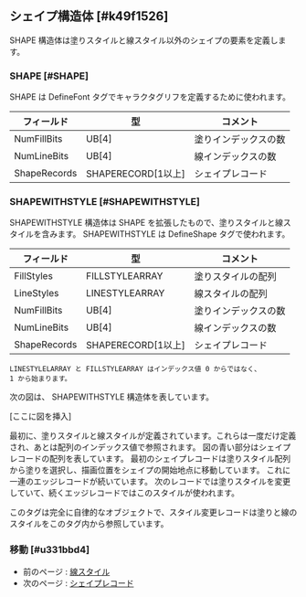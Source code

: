 ## シェイプ構造体 [#k49f1526]

SHAPE 構造体は塗りスタイルと線スタイル以外のシェイプの要素を定義します。

### SHAPE [#SHAPE]

SHAPE は DefineFont タグでキャラクタグリフを定義するために使われます。

|フィールド|型|コメント|
| --- | --- | --- |
|NumFillBits|UB[4]|塗りインデックスの数|
|NumLineBits|UB[4]|線インデックスの数|
|ShapeRecords|SHAPERECORD[1以上]|シェイプレコード|


### SHAPEWITHSTYLE [#SHAPEWITHSTYLE]

SHAPEWITHSTYLE 構造体は SHAPE を拡張したもので、塗りスタイルと線スタイルを含みます。
SHAPEWITHSTYLE は DefineShape タグで使われます。

|フィールド|型|コメント|
| --- | --- | --- |
|FillStyles|FILLSTYLEARRAY|塗りスタイルの配列|
|LineStyles|LINESTYLEARRAY|線スタイルの配列|
|NumFillBits|UB[4]|塗りインデックスの数|
|NumLineBits|UB[4]|線インデックスの数|
|ShapeRecords|SHAPERECORD[1以上]|シェイプレコード|

```
LINESTYLELARRAY と FILLSTYLEARRAY はインデックス値 0 からではなく、
1 から始まります。
```


次の図は、 SHAPEWITHSTYLE 構造体を表しています。

[ここに図を挿入]

最初に、塗りスタイルと線スタイルが定義されています。これらは一度だけ定義され、あとは配列のインデックス値で参照されます。
図の青い部分はシェイプレコードの配列を表しています。
最初のシェイプレコードは塗りスタイル配列から塗りを選択し、描画位置をシェイプの開始地点に移動しています。
これに一連のエッジレコードが続いています。
次のレコードでは塗りスタイルを変更していて、続くエッジレコードではこのスタイルが使われます。

このタグは完全に自律的なオブジェクトで、スタイル変更レコードは塗りと線のスタイルをこのタグ内から参照しています。



### 移動 [#u331bbd4]
* 前のページ : [線スタイル](シェイプ_シェイプの構造_線スタイル)
* 次のページ : [シェイプレコード](シェイプ_シェイプの構造_シェイプレコード)
